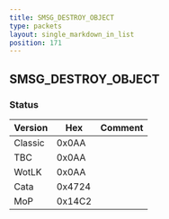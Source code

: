 ```yaml
---
title: SMSG_DESTROY_OBJECT
type: packets
layout: single_markdown_in_list
position: 171
---
```


## SMSG_DESTROY_OBJECT

### Status

Version    | Hex        | Comment
---------- | ---------- | ---------- 
Classic    | 0x0AA      | 
TBC        | 0x0AA      | 
WotLK      | 0x0AA      | 
Cata       | 0x4724     | 
MoP        | 0x14C2     | 